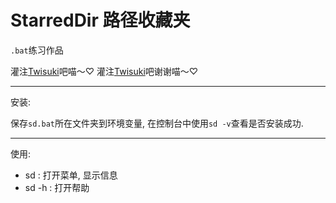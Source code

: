 # StarredDir 路径收藏夹

`.bat`练习作品

灌注[Twisuki](https://twis.uk)吧喵～♡ 灌注[Twisuki](https://twis.uk)吧谢谢喵～♡

---

安装:

保存`sd.bat`所在文件夹到环境变量, 在控制台中使用`sd -v`查看是否安装成功.

---

使用:

- sd : 打开菜单, 显示信息
- sd -h : 打开帮助
